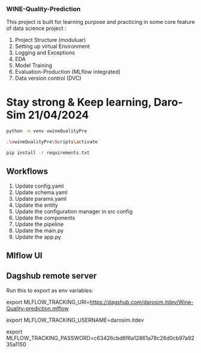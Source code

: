 ### WINE-Quality-Prediction

This project is built for learning purpose and practicing in some core feature of data science project :

1. Project Structure (moduluar)
2. Setting up virtual Environment
3. Logging and Exceptions
4. EDA
5. Model Training
6. Evaluation-Production (MLflow integrated)
7. Data version control (DVC)

# Stay strong & Keep learning, Daro-Sim 21/04/2024

```bash
python -m venv vwineQualityPre
```

```bash
.\vwineQualityPre\Scripts\activate
```

```bash
pip install -r requirements.txt
```

## Workflows

1. Update config.yaml
2. Update schema.yaml
3. Update params.yaml
4. Update the entity
5. Update the configuration manager in src config
6. Update the components
7. Update the pipeline
8. Update the main.py
9. Update the app.py

## Mlflow UI

## Dagshub remote server

Run this to export as env variables:

export MLFLOW_TRACKING_URI=https://dagshub.com/darosim.itdev/Wine-Quality-prediction.mlflow

export MLFLOW_TRACKING_USERNAME=darosim.itdev

export MLFLOW_TRACKING_PASSWORD=c63426cbd6f6a12861a78c26d0cb97a9235a1150
